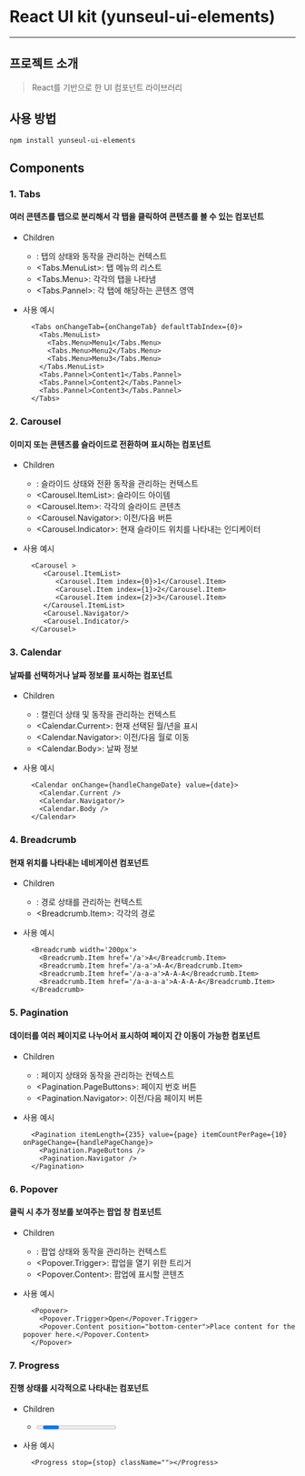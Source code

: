 # React UI kit (yunseul-ui-elements)
***

## 프로젝트 소개
>  React를 기반으로 한 UI 컴포넌트 라이브러리

## 사용 방법
```
npm install yunseul-ui-elements
```

## Components
### 1. Tabs
#### 여러 콘텐츠를 탭으로 분리해서 각 탭을 클릭하여 콘텐츠를 볼 수 있는 컴포넌트
  - Children
    - <Tabs>: 탭의 상태와 동작을 관리하는 컨텍스트
    - <Tabs.MenuList>: 탭 메뉴의 리스트
    - <Tabs.Menu>: 각각의 탭을 나타냄
    - <Tabs.Pannel>: 각 탭에 해당하는 콘텐츠 영역

  - 사용 예시
    ```tsx
      <Tabs onChangeTab={onChangeTab} defaultTabIndex={0}>
        <Tabs.MenuList>
          <Tabs.Menu>Menu1</Tabs.Menu>
          <Tabs.Menu>Menu2</Tabs.Menu>
          <Tabs.Menu>Menu3</Tabs.Menu>
        </Tabs.MenuList>
        <Tabs.Pannel>Content1</Tabs.Pannel>
        <Tabs.Pannel>Content2</Tabs.Pannel>
        <Tabs.Pannel>Content3</Tabs.Pannel>
      </Tabs>
    ```

### 2. Carousel
#### 이미지 또는 콘텐츠를 슬라이드로 전환하며 표시하는 컴포넌트
  - Children
    - <Carousel>: 슬라이드 상태와 전환 동작을 관리하는 컨텍스트 
    - <Carousel.ItemList>: 슬라이드 아이템
    - <Carousel.Item>: 각각의 슬라이드 콘텐츠
    - <Carousel.Navigator>: 이전/다음 버튼
    - <Carousel.Indicator>: 현재 슬라이드 위치를 나타내는 인디케이터

  - 사용 예시
    ```tsx
      <Carousel >
         <Carousel.ItemList>
            <Carousel.Item index={0}>1</Carousel.Item>
            <Carousel.Item index={1}>2</Carousel.Item>
            <Carousel.Item index={2}>3</Carousel.Item>
         </Carousel.ItemList>
         <Carousel.Navigator/>
         <Carousel.Indicator/>
      </Carousel>
    ```

### 3. Calendar
#### 날짜를 선택하거나 날짜 정보를 표시하는 컴포넌트
  - Children
    - <Calendar>: 캘린더 상태 및 동작을 관리하는 컨텍스트
    - <Calendar.Current>: 현재 선택된 월/년을 표시
    - <Calendar.Navigator>: 이전/다음 월로 이동
    - <Calendar.Body>: 날짜 정보

  - 사용 예시
    ```tsx
      <Calendar onChange={handleChangeDate} value={date}>
        <Calendar.Current />
        <Calendar.Navigator/>
        <Calendar.Body />
      </Calendar>
    ```

### 4. Breadcrumb
#### 현재 위치를 나타내는 네비게이션 컴포넌트
  - Children
    - <Breadcrumb>: 경로 상태를 관리하는 컨텍스트
    - <Breadcrumb.Item>: 각각의 경로

  - 사용 예시
    ```tsx
      <Breadcrumb width='200px'>
        <Breadcrumb.Item href='/a'>A</Breadcrumb.Item>
        <Breadcrumb.Item href='/a-a'>A-A</Breadcrumb.Item>
        <Breadcrumb.Item href='/a-a-a'>A-A-A</Breadcrumb.Item> 
        <Breadcrumb.Item href='/a-a-a-a'>A-A-A-A</Breadcrumb.Item> 
      </Breadcrumb>
    ```

### 5. Pagination
#### 데이터를 여러 페이지로 나누어서 표시하여 페이지 간 이동이 가능한 컴포넌트
  - Children
    - <Pagination>: 페이지 상태와 동작을 관리하는 컨텍스트
    - <Pagination.PageButtons>: 페이지 번호 버튼
    - <Pagination.Navigator>: 이전/다음 페이지 버튼
    
  - 사용 예시
    ```tsx
      <Pagination itemLength={235} value={page} itemCountPerPage={10} onPageChange={handlePageChange}>
        <Pagination.PageButtons />
        <Pagination.Navigator />
      </Pagination>
    ```

### 6. Popover
#### 클릭 시 추가 정보를 보여주는 팝업 창 컴포넌트
  - Children
    - <Popover>: 팝업 상태와 동작을 관리하는 컨텍스트
    - <Popover.Trigger>: 팝업을 열기 위한 트리거
    - <Popover.Content>: 팝업에 표시할 콘텐츠
    
  - 사용 예시
    ```tsx
      <Popover>
        <Popover.Trigger>Open</Popover.Trigger>
        <Popover.Content position="bottom-center">Place content for the popover here.</Popover.Content>
      </Popover>
    ```

### 7. Progress
#### 진행 상태를 시각적으로 나타내는 컴포넌트
  - Children
    - <Progress>: 진행 상태 관리
    
  - 사용 예시
    ```tsx
      <Progress stop={stop} className=""></Progress>
    ```